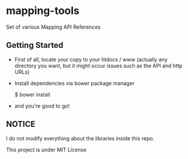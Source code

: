 # mapping-tools
Set of various Mapping API References

## Getting Started
- First of all, locate your copy to your htdocs / www (actually any directory you want, but it might occur issues such as the API and http URLs)
- Install dependencies via bower package manager

	$ bower install 

- and you're good to go!

## NOTICE
I do not modify everything about the libraries inside this repo.

This project is under MIT License